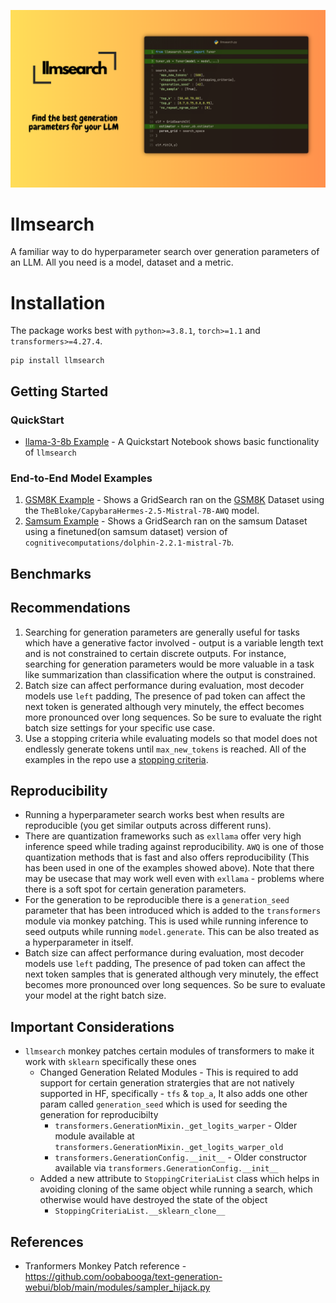 ![llmsearch](assets/llmsearch.png)
# llmsearch

A familiar way to do  hyperparameter search over generation parameters of an LLM. All you need is a model, dataset and a metric.

# Installation
The package works best with `python>=3.8.1`, `torch>=1.1` and `transformers>=4.27.4`.
```
pip install llmsearch
```

## Getting Started

### QuickStart
- [llama-3-8b Example]() - A Quickstart Notebook shows basic functionality of `llmsearch`

### End-to-End Model Examples
1. [GSM8K Example](https://github.com/Praful932/llmsearch/blob/main/examples/gsm8k_example.ipynb) - Shows a GridSearch ran on the [GSM8K](https://huggingface.co/datasets/gsm8k) Dataset using the `TheBloke/CapybaraHermes-2.5-Mistral-7B-AWQ` model.
2. [Samsum Example](https://github.com/Praful932/llmsearch/blob/main/examples/samsum_example.ipynb) - Shows a GridSearch ran on the samsum Dataset
using a finetuned(on samsum dataset) version of `cognitivecomputations/dolphin-2.2.1-mistral-7b`.

## Benchmarks


## Recommendations
1. Searching for generation parameters are generally useful for tasks which have a generative factor involved - output is a variable length text and is not constrained to certain discrete outputs. For instance, searching for generation parameters would be more valuable in a task like summarization than classification where the output is constrained.
2. Batch size can affect performance during evaluation, most decoder models use `left` padding, The presence of pad token can affect the next token is generated although very minutely, the effect becomes more pronounced over long sequences. So be sure to evaluate the right batch size settings for your specific use case.
3. Use a stopping criteria while evaluating models so that model does not endlessly generate tokens until `max_new_tokens` is reached. All of the examples in the repo use a [stopping criteria]().

## Reproducibility
- Running a hyperparameter search works best when results are reproducible (you get similar outputs across different runs).
- There are quantization frameworks such as `exllama` offer very high inference speed while trading against reproducibility. `AWQ` is one of those quantization methods that is fast and also offers reproducibility (This has been used in one of the examples showed above). Note that there may be usecase that may work well even with `exllama` - problems where there is a soft spot for certain generation parameters.
- For the generation to be reproducible there is a `generation_seed` parameter that has been introduced which is added to the `transformers` module via monkey patching. This is used while running inference to seed outputs while running `model.generate`. This can be also treated as a hyperparameter in itself.
- Batch size can affect performance during evaluation, most decoder models use `left` padding, The presence of pad token can affect the next token samples that is generated although very minutely, the effect becomes more pronounced over long sequences. So be sure to evaluate your model at the right batch size.

## Important Considerations
- `llmsearch` monkey patches certain modules of transformers to make it work with `sklearn` specifically these ones
    - Changed Generation Related Modules - This is required to add support for certain generation stratergies that are not natively supported in HF, specifically - `tfs` & `top_a`, It also adds one other param called `generation_seed` which is used for seeding the generation for reproducibilty
        - `transformers.GenerationMixin._get_logits_warper` - Older module available at `transformers.GenerationMixin._get_logits_warper_old`
        - `transformers.GenerationConfig.__init__` - Older constructor available via `transformers.GenerationConfig.__init__`
    - Added a new attribute to `StoppingCriteriaList` class which helps in avoiding cloning of the same object while running a search, which otherwise would have destroyed the state of the object
        - `StoppingCriteriaList.__sklearn_clone__`

## References
- Tranformers Monkey Patch reference - https://github.com/oobabooga/text-generation-webui/blob/main/modules/sampler_hijack.py
